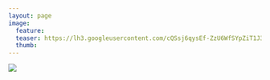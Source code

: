 ```yaml
---
layout: page
image:
  feature:
  teaser: https://lh3.googleusercontent.com/cQSsj6qysEf-ZzU6WfSYpZiT1J30iFqDP2I4BOCmxQY=w245
  thumb:
---
```


![](https://lh3.googleusercontent.com/kXTJsXFE5azJqHaxVQQC-EIqcIUhJ9IESpUJmaYsVic=w800)
